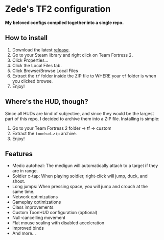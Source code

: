# Zede's TF2 configuration

**My beloved configs compiled together into a single repo.**

## How to install

1. Download the latest 
[release](https://github.com/Zedespook/zede-tf2-config/releases/).
2. Go to your Steam library and right click on Team Fortress 2.
3. Click Properties…
4. Click the Local Files tab.
5. Click Browse/Browse Local Files
6. Extract the `tf` folder inside the ZIP file to WHERE your `tf` folder is
   when you clicked browse.
7. Enjoy!

## Where's the HUD, though?

Since all HUDs are kind of subjective, and since they would be the largest part
of this repo, I decided to archive them into a ZIP file. Installing is simple:

1. Go to your Team Fortress 2 folder -> tf -> custom
2. Extract the `toonhud.zip` archive.
3. Enjoy!

## Features

- Medic autoheal: The medigun will automatically attach to a target if they are 
in range.
- Soldier c-tap: When playing soldier, right-click will jump, duck, and shoot.
- Long jumps: When pressing space, you will jump and crouch at the same time.
- Network optimizations
- Gameplay optimizations
- Class improvements
- Custom ToonHUD configuration (optional)
- Null-cancelling movement
- Flat mouse scaling with disabled acceleration
- Improved binds
- And more...

